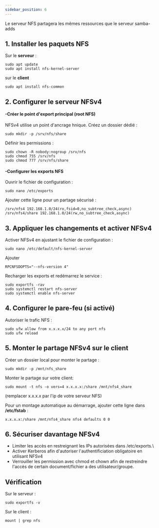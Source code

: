 ```yaml
---
sidebar_position: 6
---
```


Le serveur NFS partagera les mêmes ressources que le serveur samba-adds


## 1. Installer les paquets NFS


Sur le **serveur** :
```
sudo apt update
sudo apt install nfs-kernel-server
```

sur le **client**

```
sudo apt install nfs-common
```

## 2. Configurer le serveur NFSv4

#### -Créer le point d'export principal (root NFS)

NFSv4 utilise un point d'ancrage hnique. Créez un dossier dédié :
```
sudo mkdir -p /srv/nfs/share
```

Définir les permissions : 
```
sudo chown -R nobody:nogroup /srv/nfs
sudo chmod 755 /srv/nfs
sudo chmod 777 /srv/nfs/share
```

#### -Configurer les exports NFS

Ouvrir le fichier de configuration :
```
sudo nano /etc/exports
```
Ajouter cette ligne pour un partage sécurisé :
```
/srv/nfs4 192.168.1.0/24(ro,fsid=0,no_subtree_check,async)
/srv/nfs4/share 192.168.1.0/24(rw,no_subtree_check,async)
```

## 3. Appliquer les changements et activer NFSv4

Activer NFSv4 en ajustant le fichier de configuration :
```
sudo nano /etc/default/nfs-kernel-server
```
Ajouter
```
RPCNFSDOPTS="--nfs-version 4"
```

Recharger les exports et redémarrez le service :
```
sudo exportfs -rav
sudo systemctl restart nfs-server
sudo systemctl enable nfs-server
```

## 4. Configurer le pare-feu (si activé)

Autoriser le trafic NFS : 

```
sudo ufw allow from x.x.x.x/24 to any port nfs
sudo ufw reload
```

## 5. Monter le partage NFSv4 sur le client

Créer un dossier local pour monter le partage :
```
sudo mkdir -p /mnt/nfs_share
```

Monter le partage sur votre client:
```
sudo mount -t nfs -o vers=4 x.x.x.x:/share /mnt/nfs4_share
```
(remplacer x.x.x.x par l'ip de votre serveur NFS)

Pour un montage automatique au démarrage, ajouter cette ligne dans **/etc/fstab** :
```
x.x.x.x:/share /mnt/nfs4_share nfs4 defaults 0 0
```

## 6. Sécuriser davantage NFSv4

- Limiter les accès en restreignant les IPs autorisées dans /etc/exports.\
- Activer Kerberos afin d'autoriser l'authentificiation obligatoire en utilisant NFSv4
- Verrouiller les permission avec chmod et chown afin de restreindre l'accès de certain document/fichier a des utilisateur/groupe.

## Vérification

Sur le serveur : 
```
sudo exportfs -v
```
Sur le client :
```
mount | grep nfs
```
